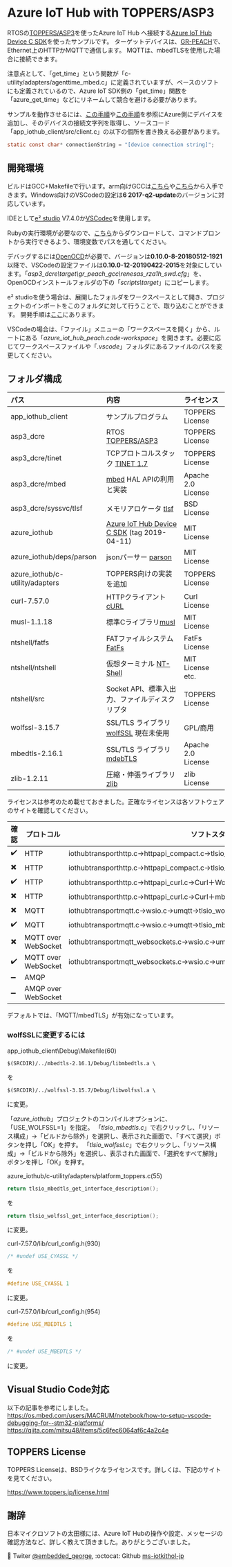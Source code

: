 # Azure IoT Hub with TOPPERS/ASP3

RTOSの[TOPPERS/ASP3](https://www.toppers.jp/asp3-kernel.html)を使ったAzure IoT Hub へ接続する[Azure IoT Hub Device C SDK](https://github.com/Azure/azure-iot-sdk-c)を使ったサンプルです。
ターゲットデバイスは、[GR-PEACH](http://gadget.renesas.com/ja/product/peach.html)で、Ethernet上のHTTPかMQTTで通信します。 MQTTは、mbedTLSを使用した場合に接続できます。

注意点として、「get_time」という関数が「c-utility/adapters/agenttime_mbed.c」に定義されていますが、ベースのソフトにも定義されているので、Azure IoT SDK側の「get_time」関数を「azure_get_time」などにリネームして競合を避ける必要があります。

サンプルを動作させるには、[この手順](https://docs.microsoft.com/ja-jp/azure/iot-hub/quickstart-send-telemetry-c)や[この手順](https://github.com/ms-iotkithol-jp/IoTKitHoLV4)を参照にAzure側にデバイスを追加し、そのデバイスの接続文字列を取得し、ソースコード「app_iothub_client/src/client.c」の以下の個所を書き換える必要があります。

```c
static const char* connectionString = "[device connection string]";
```

## 開発環境

ビルドはGCC+Makefileで行います。arm向けGCCは[こちら](https://gcc-renesas.com/ja/rz/rz-download-toolchains/)や[こちら](https://launchpad.net/gcc-arm-embedded)から入手できます。Windows向けのVSCodeの設定は**6 2017-q2-update**のバージョンに対応しています。

IDEとして[e² studio](https://www.renesas.com/ja-jp/products/software-tools/tools/ide/e2studio.html) V7.4.0か[VSCodec](https://code.visualstudio.com/)を使用します。

Rubyの実行環境が必要なので、​[こちら](https://www.ruby-lang.org/ja/downloads/)からダウンロードして、コマンドプロントから実行できるよう、環境変数でパスを通してください。

デバッグするには[OpenOCD](https://github.com/gnu-mcu-eclipse/openocd/releases)が必要で、バージョンは**0.10.0-8-20180512-1921**以降で、VSCodeの設定ファイルは**0.10.0-12-20190422-2015**を対象にしています。「*asp3_dcre\target\gr_peach_gcc\renesas_rza1h_swd.cfg*」を、OpenOCDインストールフォルダの下の「*scripts\target*」にコピーします。

e² studioを使う場合は、展開したフォルダをワークスペースとして開き、プロジェクトのインポートをこのフォルダに対して行うことで、取り込むことができます。
開発手順は[ここ](https://dev.toppers.jp/trac_user/contrib/wiki/azure_iot_hub_peach)にあります。

VSCodeの場合は、「ファイル」メニューの「ワークスペースを開く」から、ルートにある「*azure_iot_hub_peach.code-workspace*」を開きます。必要に応じてワークスペースファイルや「*.vscode*」フォルダにあるファイルのパスを変更してください。

## フォルダ構成

|パス|内容|ライセンス|
|:---|:---|:---|
|app_iothub_client|サンプルプログラム|TOPPERS License|
|asp3_dcre|RTOS [TOPPERS/ASP3](http://www.toppers.jp/asp3-kernel.html)|TOPPERS License|
|asp3_dcre/tinet|TCPプロトコルスタック [TINET 1.7](http://www.toppers.jp/tinet.html)|TOPPERS License|
|asp3_dcre/mbed|[​mbed](https://www.mbed.com/) HAL APIの利用と実装|Apache 2.0 License|
|asp3_dcre/syssvc/tlsf|メモリアロケータ [tlsf](https://github.com/mattconte/tlsf)|BSD License|
|azure_iothub|[Azure IoT Hub Device C SDK](https://github.com/Azure/azure-iot-sdk-c) (tag 2019-04-11)|MIT License|
|azure_iothub/deps/parson|jsonパーサー [parson](https://github.com/kgabis/parson)|MIT License|
|azure_iothub/c-utility/adapters|TOPPERS向けの実装を追加|TOPPERS License|
|curl-7.57.0|HTTPクライアント[cURL](https://curl.haxx.se/)|Curl License|
|musl-1.1.18|標準Cライブラリ[musl](http://www.musl-libc.org/)|MIT License|
|ntshell/fatfs|FATファイルシステム [FatFs](http://elm-chan.org/fsw/ff/00index_e.html)|FatFs License|
|ntshell/ntshell|仮想ターミナル [NT-Shell](https://www.cubeatsystems.com/ntshell/)|MIT License etc.|
|ntshell/src|Socket API、標準入出力、ファイルディスクリプタ|TOPPERS License|
|wolfssl-3.15.7|SSL/TLS ライブラリ [wolfSSL](https://www.wolfssl.com/) 現在未使用|GPL/商用|
|mbedtls-2.16.1|SSL/TLS ライブラリ [mdebTLS](https://tls.mbed.org/)|Apache 2.0 License|
|zlib-1.2.11|圧縮・伸張ライブラリ [zlib](https://www.zlib.net/)|zlib License|

ライセンスは参考のため載せておきました。正確なライセンスは各ソフトウェアのサイトを確認してください。

|確認|プロトコル|ソフトスタック|
|-|-|-|
|:heavy_check_mark:|HTTP|iothubtransporthttp.c→httpapi_compact.c→tlsio_wolfssl.c→socketio_berkeley.c|
|:heavy_multiplication_x:|HTTP|iothubtransporthttp.c→httpapi_compact.c→tlsio_mbedtls.c→socketio_berkeley.c|
|:heavy_check_mark:|HTTP|iothubtransporthttp.c→httpapi_curl.c→Curl＋WolfSSL|
|:heavy_multiplication_x:|HTTP|iothubtransporthttp.c→httpapi_curl.c→Curl＋mbedSSL|
|:heavy_multiplication_x:|MQTT|iothubtransportmqtt.c→wsio.c→umqtt→tlsio_wolfssl.c→socketio_berkeley.c|
|:heavy_check_mark:|MQTT|iothubtransportmqtt.c→wsio.c→umqtt→tlsio_mbedtls.c→socketio_berkeley.c|
|:heavy_multiplication_x:|MQTT over WebSocket|iothubtransportmqtt_websockets.c→wsio.c→umqtt→tlsio_wolfssl.c→socketio_berkeley.c|
|:heavy_check_mark:|MQTT over WebSocket|iothubtransportmqtt_websockets.c→wsio.c→umqtt→tlsio_mbedtls.c→socketio_berkeley.c|
|:heavy_minus_sign:|AMQP||
|:heavy_minus_sign:|AMQP over WebSocket||

デフォルトでは、「MQTT/mbedTLS」が有効になっています。

### wolfSSLに変更するには

app_iothub_client\Debug\Makefile(60)

```make
$(SRCDIR)/../mbedtls-2.16.1/Debug/libmbedtls.a \
```

を

```make
$(SRCDIR)/../wolfssl-3.15.7/Debug/libwolfssl.a \
```

に変更。

「*azure_iothub*」プロジェクトのコンパイルオプションに、「USE_WOLFSSL=1」を指定。
「*tlsio_mbedtls.c*」で右クリックし、「リソース構成」→「ビルドから除外」を選択し、表示された画面で、「すべて選択」ボタンを押し「OK」を押す。
「*tlsio_wolfssl.c*」で右クリックし、「リソース構成」→「ビルドから除外」を選択し、表示された画面で、「選択をすべて解除」ボタンを押し「OK」を押す。

azure_iothub/c-utility/adapters/platform_toppers.c(55)

```c
return tlsio_mbedtls_get_interface_description();
```

を

```c
return tlsio_wolfssl_get_interface_description();
```

に変更。

curl-7.57.0/lib/curl_config.h(930)

```c
/* #undef USE_CYASSL */
```

を

```c
#define USE_CYASSL 1
```

に変更。

curl-7.57.0/lib/curl_config.h(954)

```c
#define USE_MBEDTLS 1
```

を

```c
/* #undef USE_MBEDTLS */
```

に変更。

## Visual Studio Code対応

以下の記事を参考にしました。
https://os.mbed.com/users/MACRUM/notebook/how-to-setup-vscode-debugging-for--stm32-platforms/
https://qiita.com/mitsu48/items/5c6fec6064af6c4a2c4e

## TOPPERS License

TOPPERS Licenseは、BSDライクなライセンスです。詳しくは、下記のサイトを見てください。

https://www.toppers.jp/license.html

## 謝辞

日本マイクロソフトの太田様には、Azure IoT Hubの操作や設定、メッセージの確認方法など、詳しく教えて頂きました。ありがとうございました。

 :baby_chick: Twiter [@embedded_george](https://twitter.com/embedded_george), :octocat: Github [ms-iotkithol-jp](https://github.com/ms-iotkithol-jp)
